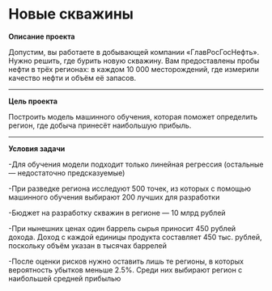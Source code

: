 # Новые скважины

**Описание проекта**

Допустим, вы работаете в добывающей компании «ГлавРосГосНефть». Нужно решить, где бурить новую скважину. Вам предоставлены пробы нефти в трёх регионах: в каждом 10 000 месторождений, где измерили качество нефти и объём её запасов.

---
**Цель проекта**

Построить модель машинного обучения, которая поможет определить регион, где добыча принесёт наибольшую прибыль.

---
**Условия задачи**

-Для обучения модели подходит только линейная регрессия (остальные — недостаточно предсказуемые)

-При разведке региона исследуют 500 точек, из которых с помощью машинного обучения выбирают 200 лучших для разработки

-Бюджет на разработку скважин в регионе — 10 млрд рублей

-При нынешних ценах один баррель сырья приносит 450 рублей дохода. Доход с каждой единицы продукта составляет 450 тыс. рублей, поскольку объём указан в тысячах баррелей

-После оценки рисков нужно оставить лишь те регионы, в которых вероятность убытков меньше 2.5%. Среди них выбирают регион с наибольшей средней прибылью
